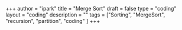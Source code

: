 +++
author = "ipark"
title = "Merge Sort"
draft =  false
type = "coding"
layout = "coding"
description = ""
tags = ["Sorting", "MergeSort", "recursion", "partition", "coding"
]
+++
<script src="https://gist.github.com/ipark-CS/c68d57d7e672a1395c9f285c3228bf8f.js"></script>
